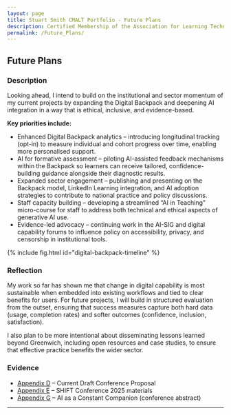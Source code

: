 ```yaml
---
layout: page
title: Stuart Smith CMALT Portfolio - Future Plans
description: Certified Membership of the Association for Learning Technology (CMALT) portfolio of Stuart Smith, MSc, BA (Hons).
permalink: /Future_Plans/
---
```


## Future Plans

### Description

Looking ahead, I intend to build on the institutional and sector momentum of my current projects by expanding the Digital Backpack and deepening AI integration in a way that is ethical, inclusive, and evidence-based.

**Key priorities include:**

- Enhanced Digital Backpack analytics – introducing longitudinal tracking (opt-in) to measure individual and cohort progress over time, enabling more personalised support.
- AI for formative assessment – piloting AI-assisted feedback mechanisms within the Backpack so learners can receive tailored, confidence-building guidance alongside their diagnostic results.
- Expanded sector engagement – publishing and presenting on the Backpack model, LinkedIn Learning integration, and AI adoption strategies to contribute to national practice and policy discussions.
- Staff capacity building – developing a streamlined “AI in Teaching” micro-course for staff to address both technical and ethical aspects of generative AI use.
- Evidence-led advocacy – continuing work in the AI-SIG and digital capability forums to influence policy on accessibility, privacy, and censorship in institutional tools.

{% include fig.html id="digital-backpack-timeline" %}

### Reflection

My work so far has shown me that change in digital capability is most sustainable when embedded into existing workflows and tied to clear benefits for users. For future projects, I will build in structured evaluation from the outset, ensuring that success measures capture both hard data (usage, completion rates) and softer outcomes (confidence, inclusion, satisfaction).

I also plan to be more intentional about disseminating lessons learned beyond Greenwich, including open resources and case studies, to ensure that effective practice benefits the wider sector.

### Evidence

- [Appendix D](./Appendices.md#d-current-draft-conference-proposal) – Current Draft Conference Proposal
- [Appendix E](./Appendices.md#e-support-students-for-success-four-tools-to-enhance-your-students-learning) – SHIFT Conference 2025 materials
- [Appendix G](./Appendices.md#g-ai-as-a-constant-companion) – AI as a Constant Companion (conference abstract)

---
